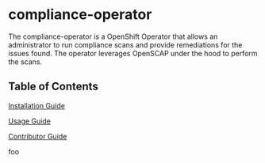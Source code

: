 # compliance-operator

The compliance-operator is a OpenShift Operator that allows an administrator
to run compliance scans and provide remediations for the issues found. The
operator leverages OpenSCAP under the hood to perform the scans.

## Table of Contents

[Installation Guide](doc/install.md)

[Usage Guide](doc/usage.md)

[Contributor Guide](doc/contributor.md)

foo
